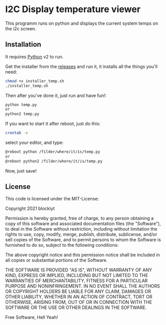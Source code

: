 # I2C Display temperature viewer
This programm runs on python and displays the current system temps on the i2c screen.

## Installation
It requires [Python](https://www.python.org/) v2 to run.

Get the installer from the [releases](https://github.com/blockiyt/raspi-i2c_lcd-systemtemps/releases) and run it, it installs all the things you'll need:

```sh
chmod +x installer_temp.sh
./installer_temp.sh
```

Then after you've done it, just run and have fun!:

```sh
python temp.py
or
python2 temp.py
```

If you want to start it after reboot, just do this:
```sh
crontab -e
```
select your editor, and type:
```sh
@reboot python /filder/where/it/is/temp.py
or
@reboot python2 /filder/where/it/is/temp.py
```
Now, just save!


## License
This code is licensed under the MIT-License:

Copyright 2021 blockiyt

Permission is hereby granted, free of charge, to any person obtaining a copy of this software and associated documentation files (the "Software"), to deal in the Software without restriction, including without limitation the rights to use, copy, modify, merge, publish, distribute, sublicense, and/or sell copies of the Software, and to permit persons to whom the Software is furnished to do so, subject to the following conditions:

The above copyright notice and this permission notice shall be included in all copies or substantial portions of the Software.

THE SOFTWARE IS PROVIDED "AS IS", WITHOUT WARRANTY OF ANY KIND, EXPRESS OR IMPLIED, INCLUDING BUT NOT LIMITED TO THE WARRANTIES OF MERCHANTABILITY, FITNESS FOR A PARTICULAR PURPOSE AND NONINFRINGEMENT. IN NO EVENT SHALL THE AUTHORS OR COPYRIGHT HOLDERS BE LIABLE FOR ANY CLAIM, DAMAGES OR OTHER LIABILITY, WHETHER IN AN ACTION OF CONTRACT, TORT OR OTHERWISE, ARISING FROM, OUT OF OR IN CONNECTION WITH THE SOFTWARE OR THE USE OR OTHER DEALINGS IN THE SOFTWARE.

Free Software, Hell Yeah!
